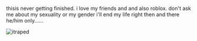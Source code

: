 thisis never getting finished.   i love my friends and and also roblox.  don't ask me about my sexuality or my gender i'll end my life right then and there
he/him only......

![itraped](https://github.com/user-attachments/assets/4481c275-383b-4924-921b-6baa99c95854)
